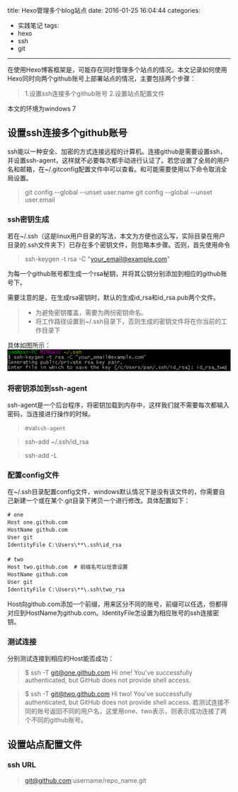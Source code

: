 title: Hexo管理多个blog站点
date: 2016-01-25 16:04:44
categories:
- 实践笔记
tags:
- hexo
- ssh
- git
---

在使用Hexo博客框架是，可能存在同时管理多个站点的情况。本文记录如何使用Hexo同时向两个github账号上部署站点的情况，主要包括两个步骤：
> 1.设置ssh连接多个github账号
> 2.设置站点配置文件

本文的环境为windows 7

<!-- more -->

## 设置ssh连接多个github账号
ssh能以一种安全、加密的方式连接远程的计算机。连接github是需要设置ssh，并设置ssh-agent，这样就不必要每次都手动进行认证了。若您设置了全局的用户名和邮箱，在~/.gitconfig配置文件中可以查看。和可能需要使用以下命令取消全局设置。

> git config --global --unset user.name
> git config --global --unset user.email

### ssh密钥生成
若在~/.ssh（这是linux用户目录的写法，本文为方便也这么写，实际目录在用户目录的.ssh文件夹下）已存在多个密钥文件，则忽略本步骤。否则，首先使用命令
> ssh-keygen -t rsa -C "your_email@example.com"

为每一个github账号都生成一个rsa秘钥，并将其公钥分别添加到相应的github账号下。

需要注意的是，在生成rsa密钥时，默认的生成id_rsa和id_rsa.pub两个文件。
> - 为避免密钥覆盖，需要为两份密钥命名。
> - 将工作路径设置到~/.ssh目录下，否则生成的密钥文件将在你当前的工作目录下

具体如图所示：
![key generate](../img/hexo/key_generate.png)

### 将密钥添加到ssh-agent
ssh-agent是一个后台程序，将密钥加载到内存中，这样我们就不需要每次都输入密码，当连接进行操作的时候。
> eval`ssh-agent`

> ssh-add ~/.ssh/id_rsa

> ssh-add -L

### 配置config文件
在~/.ssh目录配置config文件，windows默认情况下是没有该文件的，你需要自己新建一个或在某个.git目录下拷贝一个进行修改。具体配置如下：

```xml
# one
Host one.github.com
HostName github.com
User git
IdentityFile C:\Users\**\.ssh\id_rsa

# two
Host two.github.com  # 前缀名可以任意设置
HostName github.com
User git
IdentityFile C:\Users\**\.ssh\two_rsa
```

Host向github.com添加一个前缀，用来区分不同的账号，前缀可以任选，但都得对应到HostName为github.com。IdentityFile怎设置为相应账号的ssh连接密钥。

### 测试连接
分别测试连接到相应的Host能否成功：
> $ ssh -T git@one.github.com
> Hi one! You've successfully authenticated, but GitHub does not provide shell access.

> $ ssh -T git@two.github.com
> Hi two! You've successfully authenticated, but GitHub does not provide shell access.
若测试连接不同的账号返回不同的用户名，这里用one、two表示，则表示成功连接了两个不同的github账号。

## 设置站点配置文件
### ssh URL

> git@github.com:username/repo_name.git